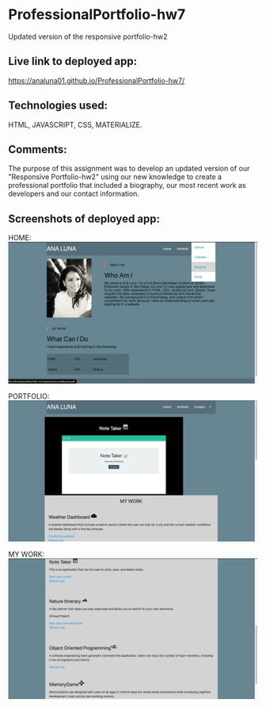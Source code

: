 # ProfessionalPortfolio-hw7
Updated version of the responsive portfolio-hw2

## Live link to deployed app:

https://analuna01.github.io/ProfessionalPortfolio-hw7/

## Technologies used:
HTML,
JAVASCRIPT,
CSS,
MATERIALIZE.

## Comments: 
The purpose of this assignment was to develop an updated version of our "Responsive Portfolio-hw2" using our new knowledge to create a professional portfolio that included a biography, our most recent work as developers and our contact information.

## Screenshots of deployed app:

HOME:
<img src="assets/home.png">

PORTFOLIO:
<img src="assets/portfolio.png">

MY WORK:
<img src="assets/myWork.png">

